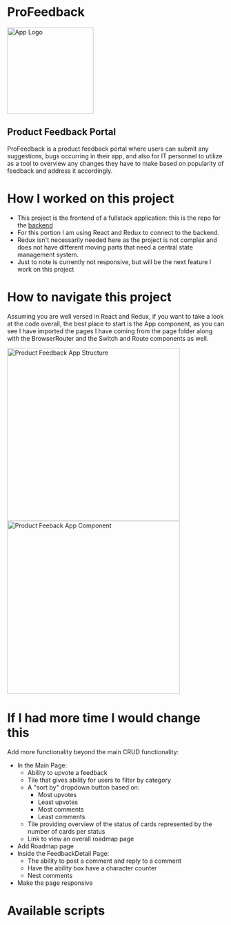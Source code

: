 # ProFeedback
<img alt="App Logo" src="https://drive.google.com/uc?export=view&id=1jk30b4NWr0_7xd3UeJ4itf5h1JWVcc7b" width="200">

## Product Feedback Portal

ProFeedback is a product feedback portal where users can submit any suggestions, bugs occurring in their app, and also for IT personnel to utilize as a tool to overview any changes they have to make based on popularity of feedback and address it accordingly. 

# How I worked on this project

- This project is the frontend of a fullstack application: this is the repo for the [backend](https://github.com/jose-a-dlc05/product-feedback-app-BE)
- For this portion I am using React and Redux to connect to the backend. 
- Redux isn't necessarily needed here as the project is not complex and does not have different moving parts that need a central state management system.
- Just to note is currently not responsive, but will be the next feature I work on this project 

# How to navigate this project
Assuming you are well versed in React and Redux, if you want to take a look at the code overall, the best place to start is the App component, as you can see I have imported the pages I have coming from the page folder along with the BrowserRouter and the Switch and Route components as well.

<img alt="Product Feedback App Structure" src="https://drive.google.com/uc?export=view&id=17w5OmSFqXe-yJdHaUXXFRL-HLDpuKS1f" width="400">

<img alt="Product Feeback App Component" src="https://drive.google.com/uc?export=view&id=19e1zjdtU7Nim2XOHetRaYZ2Bm-_C7G6F" width="400">

# If I had more time I would change this
Add more functionality beyond the main CRUD functionality:
- In the Main Page:
  - Ability to upvote a feedback
  - Tile that gives ability for users to filter by category
  - A "sort by" dropdown button based on:
    - Most upvotes
    - Least upvotes
    - Most comments
    - Least comments
  - Tile providing overview of the status of cards represented by the number of cards per status
  - Link to view an overall roadmap page
- Add Roadmap page
- Inside the FeedbackDetail Page:
  - The ability to post a comment and reply to a comment 
  - Have the ability box have a character counter 
  - Nest comments
- Make the page responsive 

# Available scripts
